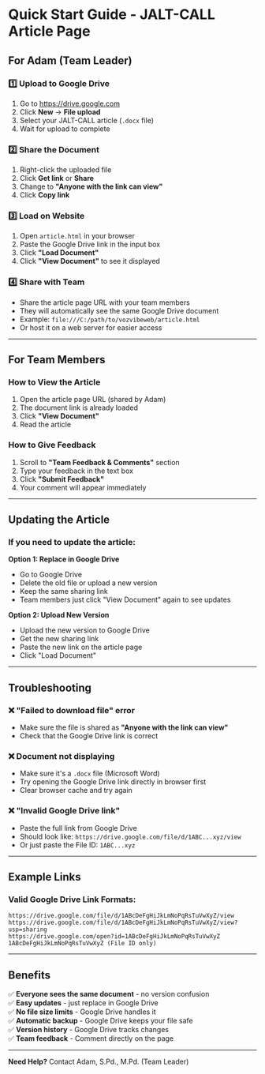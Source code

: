 # Quick Start Guide - JALT-CALL Article Page

## For Adam (Team Leader)

### 1️⃣ Upload to Google Drive
1. Go to https://drive.google.com
2. Click **New** → **File upload**
3. Select your JALT-CALL article (`.docx` file)
4. Wait for upload to complete

### 2️⃣ Share the Document
1. Right-click the uploaded file
2. Click **Get link** or **Share**
3. Change to **"Anyone with the link can view"**
4. Click **Copy link**

### 3️⃣ Load on Website
1. Open `article.html` in your browser
2. Paste the Google Drive link in the input box
3. Click **"Load Document"**
4. Click **"View Document"** to see it displayed

### 4️⃣ Share with Team
- Share the article page URL with your team members
- They will automatically see the same Google Drive document
- Example: `file:///C:/path/to/vozvibeweb/article.html`
- Or host it on a web server for easier access

---

## For Team Members

### How to View the Article
1. Open the article page URL (shared by Adam)
2. The document link is already loaded
3. Click **"View Document"**
4. Read the article

### How to Give Feedback
1. Scroll to **"Team Feedback & Comments"** section
2. Type your feedback in the text box
3. Click **"Submit Feedback"**
4. Your comment will appear immediately

---

## Updating the Article

### If you need to update the article:
**Option 1: Replace in Google Drive**
- Go to Google Drive
- Delete the old file or upload a new version
- Keep the same sharing link
- Team members just click "View Document" again to see updates

**Option 2: Upload New Version**
- Upload the new version to Google Drive
- Get the new sharing link
- Paste the new link on the article page
- Click "Load Document"

---

## Troubleshooting

### ❌ "Failed to download file" error
- Make sure the file is shared as **"Anyone with the link can view"**
- Check that the Google Drive link is correct

### ❌ Document not displaying
- Make sure it's a `.docx` file (Microsoft Word)
- Try opening the Google Drive link directly in browser first
- Clear browser cache and try again

### ❌ "Invalid Google Drive link"
- Paste the full link from Google Drive
- Should look like: `https://drive.google.com/file/d/1ABC...xyz/view`
- Or just paste the File ID: `1ABC...xyz`

---

## Example Links

### Valid Google Drive Link Formats:
```
https://drive.google.com/file/d/1ABcDeFgHiJkLmNoPqRsTuVwXyZ/view
https://drive.google.com/file/d/1ABcDeFgHiJkLmNoPqRsTuVwXyZ/view?usp=sharing
https://drive.google.com/open?id=1ABcDeFgHiJkLmNoPqRsTuVwXyZ
1ABcDeFgHiJkLmNoPqRsTuVwXyZ (File ID only)
```

---

## Benefits

✅ **Everyone sees the same document** - no version confusion  
✅ **Easy updates** - just replace in Google Drive  
✅ **No file size limits** - Google Drive handles it  
✅ **Automatic backup** - Google Drive keeps your file safe  
✅ **Version history** - Google Drive tracks changes  
✅ **Team feedback** - Comment directly on the page  

---

**Need Help?** Contact Adam, S.Pd., M.Pd. (Team Leader)
